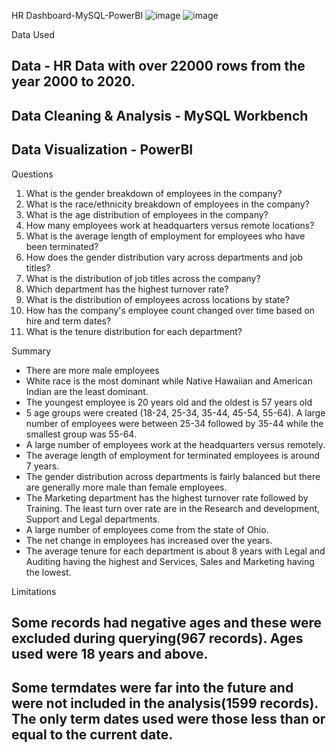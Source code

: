 HR Dashboard-MySQL-PowerBI
![image](https://github.com/user-attachments/assets/67849bde-4641-4c83-8f88-913b65154cb9)
![image](https://github.com/user-attachments/assets/5a6c8865-18d3-411f-b7d3-2e0a9518759b)

Data Used
## Data - HR Data with over 22000 rows from the year 2000 to 2020.
## Data Cleaning & Analysis - MySQL Workbench
## Data Visualization - PowerBI

Questions
1. What is the gender breakdown of employees in the company?
2. What is the race/ethnicity breakdown of employees in the company?
3. What is the age distribution of employees in the company?
4. How many employees work at headquarters versus remote locations?
5. What is the average length of employment for employees who have been terminated?
6. How does the gender distribution vary across departments and job titles?
7. What is the distribution of job titles across the company?
8. Which department has the highest turnover rate?
9. What is the distribution of employees across locations by state?
10. How has the company's employee count changed over time based on hire and term dates?
11. What is the tenure distribution for each department?

Summary 
- There are more male employees
- White race is the most dominant while Native Hawaiian and American Indian are the least dominant.
- The youngest employee is 20 years old and the oldest is 57 years old
- 5 age groups were created (18-24, 25-34, 35-44, 45-54, 55-64). A large number of employees were between 25-34 followed by 35-44 while the smallest group was 55-64.
- A large number of employees work at the headquarters versus remotely.
- The average length of employment for terminated employees is around 7 years.
- The gender distribution across departments is fairly balanced but there are generally more male than female employees.
- The Marketing department has the highest turnover rate followed by Training. The least turn over rate are in the Research and development, Support and Legal departments.
- A large number of employees come from the state of Ohio.
- The net change in employees has increased over the years.
- The average tenure for each department is about 8 years with Legal and Auditing having the highest and Services, Sales and Marketing having the lowest.

Limitations
## Some records had negative ages and these were excluded during querying(967 records). Ages used were 18 years and above.
## Some termdates were far into the future and were not included in the analysis(1599 records). The only term dates used were those less than or equal to the current date.
